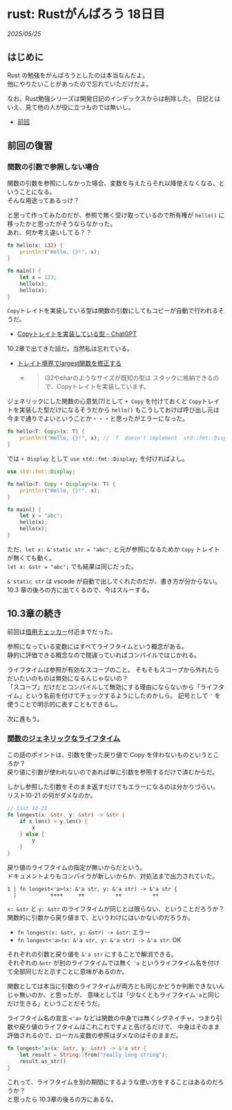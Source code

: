 # rust: Rustがんばろう 18日目

_2025/05/25_

## はじめに

Rust の勉強をがんばろうとしたのは本当なんだよ。  
他にやりたいことがあったので忘れていただけだよ。

なお、Rust勉強シリーズは開発日記のインデックスからは削除した。
日記とはいえ、見て他の人が役に立つものでは無いし。

* [前回](/2025/04/20250416-rst.html)

## 前回の復習

### 関数の引数で参照しない場合

関数の引数を参照にしなかった場合、変数を与えたらそれ以降使えなくなる、ということになる。  
そんな用途ってあるっけ？

と思って作ってみたのだが、参照で無く受け取っているので所有権が `hello()` に移ったかと思ったがそうならなかった。  
あれ、何か考え違いしてる？？

```rust
fn hello(x: i32) {
    println!("Hello, {}!", x);
}

fn main() {
    let x = 123;
    hello(x);
    hello(x);
}
```

`Copy`トレイトを実装している型は関数の引数にしてもコピーが自動で行われるそうだ。

* [Copyトレイトを実装している型 - ChatGPT](https://chatgpt.com/share/683287fb-cefc-8010-8869-607c80b81987)

10.2章で出てきた話だ。当然私は忘れている。

* [トレイト境界でlargest関数を修正する](https://doc.rust-jp.rs/book-ja/ch10-02-traits.html?highlight=copy#%E3%83%88%E3%83%AC%E3%82%A4%E3%83%88%E5%A2%83%E7%95%8C%E3%81%A7largest%E9%96%A2%E6%95%B0%E3%82%92%E4%BF%AE%E6%AD%A3%E3%81%99%E3%82%8B)
  * > i32やcharのようなサイズが既知の型は スタックに格納できるので、Copyトレイトを実装しています。

ジェネリックにした関数の心意気(?)として `+ Copy` を付けておくと `Copy`トレイトを実装した型だけになるそうだから
`hello()` もこうしておけば呼び出し元は今まで通りでよいということか・・・と思ったがエラーになった。

```rust
fn hello<T: Copy>(x: T) {
    println!("Hello, {}!", x); // `T` doesn't implement `std::fmt::Display`
}
```

では `+ Display` として `use std::fmt::Display;` を付ければよし。

```rust
use std::fmt::Display;

fn hello<T: Copy + Display>(x: T) {
    println!("Hello, {}!", x);
}

fn main() {
    let x = "abc";
    hello(x);
    hello(x);
}
```

ただ、`let x: &'static str = "abc";` と元が参照になるためか `Copy` トレイトが無くても動く。  
`let x: &str = "abc";` でも結果は同じだった。

`&'static str` は vscode が自動で出してくれたのだが、書き方が分からない。
10.3 章の後ろの方に出てくるので、今はスルーする。

## 10.3章の続き

前回は[借用チェッカー](https://doc.rust-jp.rs/book-ja/ch10-03-lifetime-syntax.html?highlight=static#%E5%80%9F%E7%94%A8%E7%B2%BE%E6%9F%BB%E6%A9%9F)付近までだった。

参照になっている変数にはすべてライフタイムという概念がある。  
静的に評価できる概念なので間違っていればコンパイルではじかれる。

ライフタイムは参照が有効なスコープのこと。
そもそもスコープから外れたらだいたいのものは無効になるんじゃないの？  
「スコープ」だけだとコンパイルして無効にする理由にならないから「ライフタイム」という名前を付けてチェックするようにしたのかしら。
記号として `'` を使うことで明示的に表すこともできるし。

次に進もう。

### [関数のジェネリックなライフタイム](https://doc.rust-jp.rs/book-ja/ch10-03-lifetime-syntax.html#%E9%96%A2%E6%95%B0%E3%81%AE%E3%82%B8%E3%82%A7%E3%83%8D%E3%83%AA%E3%83%83%E3%82%AF%E3%81%AA%E3%83%A9%E3%82%A4%E3%83%95%E3%82%BF%E3%82%A4%E3%83%A0)

この話のポイントは、引数を使った戻り値で Copy を伴わないものというところか？  
戻り値に引数が使われないのであれば単に引数を参照するだけで済むからだ。

しかし参照した引数をそのまま返すだけでもエラーになるのは分かりづらい。  
リスト10-21 の何がダメなのか。

```rust
// list 10-21
fn longest(x: &str, y: &str) -> &str {
    if x.len() > y.len() {
        x
    } else {
        y
    }
}
```

戻り値のライフタイムの指定が無いからだという。  
ドキュメントよりもコンパイラが新しいからか、対処法まで出力されていた。

```log
1 | fn longest<'a>(x: &'a str, y: &'a str) -> &'a str {
  |           ++++     ++          ++          ++
```

`x: &str` と `y: &str` のライフタイムが同じとは限らない、ということだろうか？  
関数的に引数から戻り値まで、というわけにはいかないのだろうか。

* `fn longest(x: &str, y: &str) -> &str`: エラー
* `fn longest<'a>(x: &'a str, y: &'a str) -> &'a str`: OK

それぞれの引数と戻り値を `&'a str` にすることで解消できる。  
それぞれの `&str` が別のライフタイムでは無く `'a` というライフタイム名を付けて全部同じだと示すことに意味があるのか。

関数としては本当に引数のライフタイムが両方とも同じかどうか判断できないんじゃ無いのか、と思ったが、
意味としては「少なくともライフタイム`'a`と同じだけ生きる」ということだそうだ。

ライフタイム名の宣言 `<'a>` などは関数の中身では無くシグネイチャ、つまり引数や戻り値のライフタイムはこれこれですよと告げるだけで、
中身はそのまま評価されるので、ローカル変数の参照はダメなのはそのままだ。

```rust
fn longest<'a>(x: &str, y: &str) -> &'a str {
    let result = String::from("really long string");
    result.as_str()
}
```

これって、ライフタイムを別の期間にするような使い方をすることはあるのだろうか？  
と思ったら 10.3章の後ろの方にあるな。


